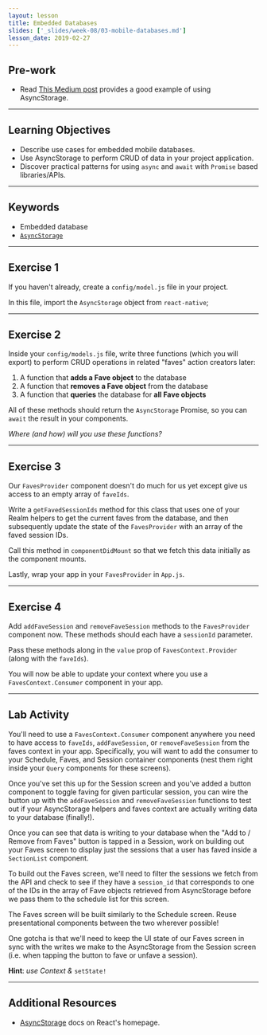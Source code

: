 ```yaml
---
layout: lesson
title: Embedded Databases
slides: ['_slides/week-08/03-mobile-databases.md']
lesson_date: 2019-02-27
---
```


## Pre-work

- Read [This Medium post](https://medium.com/building-with-react-native/what-is-asyncstorage-in-react-native-and-how-you-to-use-it-with-app-state-manager-1x09-b8c636ce5f6e) provides a good example of using AsyncStorage.

---

## Learning Objectives

- Describe use cases for embedded mobile databases.
- Use AsyncStorage to perform CRUD of data in your project application.
- Discover practical patterns for using `async` and `await` with `Promise` based libraries/APIs.

---

## Keywords

- Embedded database
- [`AsyncStorage`](https://facebook.github.io/react-native/docs/asyncstorage.html)

---

## Exercise 1

If you haven't already, create a `config/model.js` file in your project.

In this file, import the `AsyncStorage` object from `react-native`;

---

## Exercise 2

Inside your `config/models.js` file, write three functions (which you will export) to perform CRUD operations in related "faves" action creators later:

1.  A function that **adds a Fave object** to the database
2.  A function that **removes a Fave object** from the database
3.  A function that **queries** the database for **all Fave objects**

All of these methods should return the `AsyncStorage` Promise, so you can `await` the result in your components.

_Where (and how) will you use these functions?_

---

## Exercise 3

Our `FavesProvider` component doesn't do much for us yet except give us access to an empty array of `faveIds`.

Write a `getFavedSessionIds` method for this class that uses one of your Realm helpers to get the current faves from the database, and then subsequently update the state of the `FavesProvider` with an array of the faved session IDs.

Call this method in `componentDidMount` so that we fetch this data initially as the component mounts.

Lastly, wrap your app in your `FavesProvider` in `App.js`.

---

## Exercise 4

Add `addFaveSession` and `removeFaveSession` methods to the `FavesProvider` component now. These methods should each have a `sessionId` parameter.

Pass these methods along in the `value` prop of `FavesContext.Provider` (along with the `faveIds`).

You will now be able to update your context where you use a `FavesContext.Consumer` component in your app.

---

## Lab Activity

You'll need to use a `FavesContext.Consumer` component anywhere you need to have access to `faveIds`, `addFaveSession`, or `removeFaveSession` from the faves context in your app. Specifically, you will want to add the consumer to your Schedule, Faves, and Session container components (nest them right inside your `Query` components for these screens).

Once you've set this up for the Session screen and you've added a button component to toggle faving for given particular session, you can wire the button up with the `addFaveSession` and `removeFaveSession` functions to test out if your AsyncStorage helpers and faves context are actually writing data to your database (finally!).

Once you can see that data is writing to your database when the "Add to / Remove from Faves" button is tapped in a Session, work on building out your Faves screen to display just the sessions that a user has faved inside a `SectionList` component.

To build out the Faves screen, we'll need to filter the sessions we fetch from the API and check to see if they have a `session_id` that corresponds to one of the IDs in the array of Fave objects retrieved from AsyncStorage before we pass them to the schedule list for this screen.

The Faves screen will be built similarly to the Schedule screen. Reuse presentational components between the two wherever possible!

One gotcha is that we'll need to keep the UI state of our Faves screen in sync with the writes we make to the AsyncStorage from the Session screen (i.e. when tapping the button to fave or unfave a session).

**Hint**: _use Context &_ `setState!`

---

## Additional Resources

- [AsyncStorage](https://facebook.github.io/react-native/docs/asyncstorage) docs on React's homepage.

